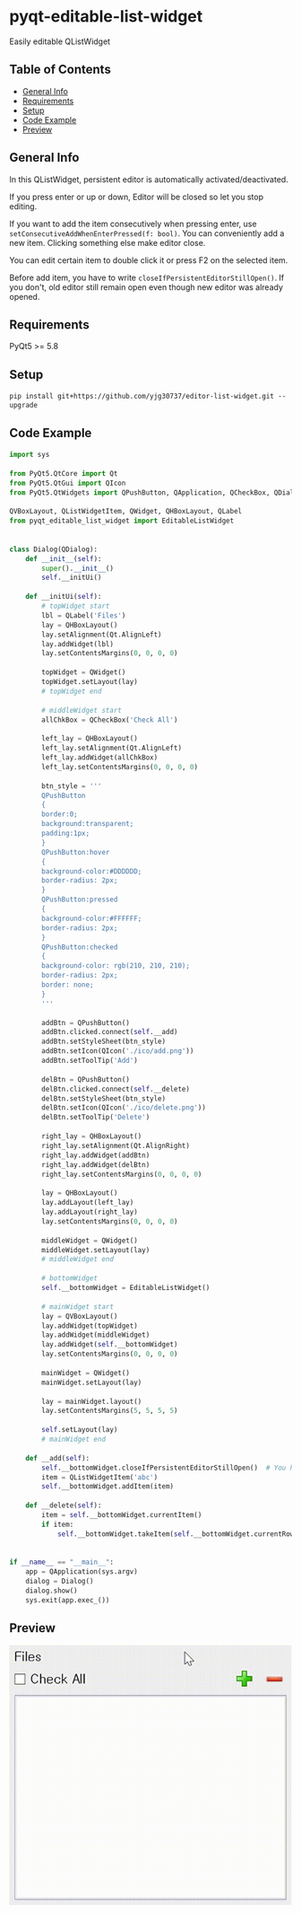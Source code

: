 # pyqt-editable-list-widget
Easily editable QListWidget

## Table of Contents
* [General Info](#general-info)
* [Requirements](#requirements)
* [Setup](#setup)
* [Code Example](#code-example)
* [Preview](#preview)

## General Info
In this QListWidget, persistent editor is automatically activated/deactivated.

If you press enter or up or down, Editor will be closed so let you stop editing.

If you want to add the item consecutively when pressing enter, use `setConsecutiveAddWhenEnterPressed(f: bool)`. You can conveniently add a new item. Clicking something else make editor close.

You can edit certain item to double click it or press F2 on the selected item.

Before add item, you have to write `closeIfPersistentEditorStillOpen()`. If you don't, old editor still remain open even though new editor was already opened. 

## Requirements
PyQt5 >= 5.8

## Setup
```
pip install git+https://github.com/yjg30737/editor-list-widget.git --upgrade
```

## Code Example

```python
import sys

from PyQt5.QtCore import Qt
from PyQt5.QtGui import QIcon
from PyQt5.QtWidgets import QPushButton, QApplication, QCheckBox, QDialog,

QVBoxLayout, QListWidgetItem, QWidget, QHBoxLayout, QLabel
from pyqt_editable_list_widget import EditableListWidget


class Dialog(QDialog):
    def __init__(self):
        super().__init__()
        self.__initUi()

    def __initUi(self):
        # topWidget start
        lbl = QLabel('Files')
        lay = QHBoxLayout()
        lay.setAlignment(Qt.AlignLeft)
        lay.addWidget(lbl)
        lay.setContentsMargins(0, 0, 0, 0)

        topWidget = QWidget()
        topWidget.setLayout(lay)
        # topWidget end

        # middleWidget start
        allChkBox = QCheckBox('Check All')

        left_lay = QHBoxLayout()
        left_lay.setAlignment(Qt.AlignLeft)
        left_lay.addWidget(allChkBox)
        left_lay.setContentsMargins(0, 0, 0, 0)

        btn_style = '''
        QPushButton 
        {
        border:0; 
        background:transparent;
        padding:1px;
        }
        QPushButton:hover
        {
        background-color:#DDDDDD;
        border-radius: 2px;
        }
        QPushButton:pressed
        {
        background-color:#FFFFFF;
        border-radius: 2px;
        }
        QPushButton:checked
        {
        background-color: rgb(210, 210, 210);
        border-radius: 2px;
        border: none;
        }
        '''

        addBtn = QPushButton()
        addBtn.clicked.connect(self.__add)
        addBtn.setStyleSheet(btn_style)
        addBtn.setIcon(QIcon('./ico/add.png'))
        addBtn.setToolTip('Add')

        delBtn = QPushButton()
        delBtn.clicked.connect(self.__delete)
        delBtn.setStyleSheet(btn_style)
        delBtn.setIcon(QIcon('./ico/delete.png'))
        delBtn.setToolTip('Delete')

        right_lay = QHBoxLayout()
        right_lay.setAlignment(Qt.AlignRight)
        right_lay.addWidget(addBtn)
        right_lay.addWidget(delBtn)
        right_lay.setContentsMargins(0, 0, 0, 0)

        lay = QHBoxLayout()
        lay.addLayout(left_lay)
        lay.addLayout(right_lay)
        lay.setContentsMargins(0, 0, 0, 0)

        middleWidget = QWidget()
        middleWidget.setLayout(lay)
        # middleWidget end

        # bottomWidget
        self.__bottomWidget = EditableListWidget()

        # mainWidget start
        lay = QVBoxLayout()
        lay.addWidget(topWidget)
        lay.addWidget(middleWidget)
        lay.addWidget(self.__bottomWidget)
        lay.setContentsMargins(0, 0, 0, 0)

        mainWidget = QWidget()
        mainWidget.setLayout(lay)

        lay = mainWidget.layout()
        lay.setContentsMargins(5, 5, 5, 5)

        self.setLayout(lay)
        # mainWidget end

    def __add(self):
        self.__bottomWidget.closeIfPersistentEditorStillOpen()  # You have to call this.
        item = QListWidgetItem('abc')
        self.__bottomWidget.addItem(item)

    def __delete(self):
        item = self.__bottomWidget.currentItem()
        if item:
            self.__bottomWidget.takeItem(self.__bottomWidget.currentRow())


if __name__ == "__main__":
    app = QApplication(sys.argv)
    dialog = Dialog()
    dialog.show()
    sys.exit(app.exec_())
```

## Preview

![editorListWidgetExample](./example/editorListWidgetExample.gif)
